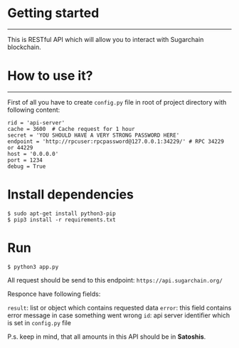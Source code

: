 # Getting started
--------------

This is RESTful API which will allow you to interact with Sugarchain blockchain.

# How to use it?
--------------

First of all you have to create `config.py` file in root of project directory with following content:

```
rid = 'api-server'
cache = 3600  # Cache request for 1 hour
secret = 'YOU SHOULD HAVE A VERY STRONG PASSWORD HERE'
endpoint = 'http://rpcuser:rpcpassword@127.0.0.1:34229/' # RPC 34229 or 44229
host = '0.0.0.0'
port = 1234
debug = True
```

# Install dependencies
```
$ sudo apt-get install python3-pip
$ pip3 install -r requirements.txt
```

# Run
```
$ python3 app.py
```

All request should be send to this endpoint: `https://api.sugarchain.org/`

Responce have following fields:

`result`: list or object which contains requested data
`error`: this field contains error message in case something went wrong
`id`: api server identifier which is set in `config.py` file

P.s. keep in mind, that all amounts in this API should be in **Satoshis**.
